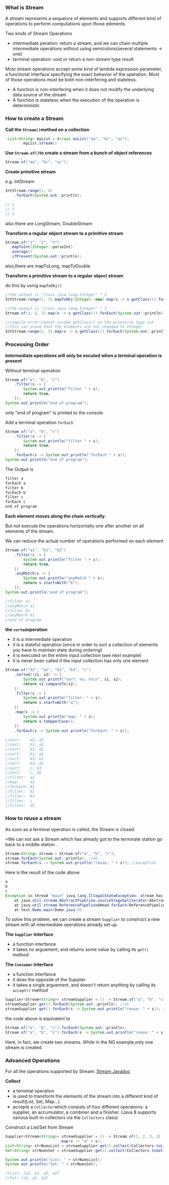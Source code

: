 ### What is Stream
A stream represents a sequence of elements and supports different kind of operations to perform computations upon those elements.

Two kinds of Stream Operations
+ intermediate peration: return a stream, and we can chain multiple intermediate operations without using semicolons(several statements -> one)
+ terminal operation: void or return a non-stream type result

Most stream operations accept some kind of lambda expression parameter, a functional interface specifying the exact behavior of the operation. Most of those operations must be both non-interfering and stateless.
+ A function is non-interfering when it does not modify the underlying data source of the stream
+ A function is stateless when the execution of the operation is deterministic


### How to create a Stream
**Call the `Stream()`method on a collection**

```java
 List<String> myList = Arrays.asList("aa", "bc", "ac");
		myList.stream()
```

**Use `Stream.of()`to create a stream from a bunch of object references**

```java
Stream.of("aa", "bc", "ac");
```

**Create primitive stream**

e.g. IntStream

```java
IntStream.range(1, 4)
    .forEach(System.out::println);

// 1
// 2
// 3
```
also there are LongStream, DoubleStream

**Transform a regular object stream to a primitive stream**

```java
Stream.of("1", "2", "3")
  .mapToInt(Integer::parseInt)
  .average()
  .ifPresent(System.out::println);
```

also,there are mapToLong, mapToDouble

**Transform a primitive stream to a regular object stream**

do this by using `mapToObj()`

```java
//the output is "class java.lang.Integer" * 2
IntStream.range(1, 3).mapToObj(Integer::new).map(s -> s.getClass()).forEach(System.out::println);

//the output is "class java.lang.Integer" * 3
Stream.of(1, 2, 3).map(s -> s.getClass()).forEach(System.out::println);

//compile error:Cannot invoke getClass() on the primitive type int
//this can prove that the elements are not changed to Integer
IntStream.range(1, 3).map(s -> s.getClass()).forEach(System.out::println);
```



### Processing Order
**Intermediate operations will only be excuted when a terminal operation is present**

Without terminal operation

```java
Stream.of("a", "b", "c")
	.filter(s -> {
		System.out.println("filter " + s);
		return true;
	});
System.out.println("end of program");
```
only "end of program" is printed to the console 

Add a terminal operation `forEach`

```java
Stream.of("a", "b", "c")
	.filter(s -> {
		System.out.println("filter " + s);
		return true;
	})
	.forEach(s -> System.out.println("forEach " + s));
System.out.println("end of program");
```

The Output is
```java
filter a
forEach a
filter b
forEach b
filter c
forEach c
end of program
```
**Each element moves along the chain vertically.**

But not execute the operations horizontally one after another on all elements of the stream.

We can reduce the actual number of operations performed on each element
```java
Stream.of("a1", "b1", "b2")
	.filter(s -> {
		System.out.println("filter " + s);
		return true;
	})
	.anyMatch(s -> {
		System.out.println("anyMatch " + s);
		return s.startsWith("b");
	});
System.out.println("end of program");

//filter a1
//anyMatch a1
//filter b1
//anyMatch b1
//end of program
```

**the `sorted`operation**
- it is a intermediate operation
- it is a stateful operation (since in order to sort a collection of elements you have to maintain state during ordering)
- it is executed on the entire input collection (see next example)
- it is never been called if the input collection has only one element

```java
Stream.of("d2", "a2", "b1", "b3", "c")
    .sorted((s1, s2) -> {
        System.out.printf("sort: %s; %s\n", s1, s2);
        return s1.compareTo(s2);
    })
    .filter(s -> {
        System.out.println("filter: " + s);
        return s.startsWith("a");
    })
    .map(s -> {
        System.out.println("map: " + s);
        return s.toUpperCase();
    })
    .forEach(s -> System.out.println("forEach: " + s));
    
//sort:    a2; d2
//sort:    b1; a2
//sort:    b1; d2
//sort:    b1; a2
//sort:    b3; b1
//sort:    b3; d2
//sort:    c; b3
//sort:    c; d2
//filter:  a2
//map:     a2
//forEach: A2
//filter:  b1
//filter:  b3
//filter:  c
//filter:  d2
```

### How to reuse a stream
As soon as a terminal operation is called, the Stream is closed.

=We can not ask a Stream which has already got to the terminate station go back to a middle station .

```java
Stream<String> stream = Stream.of("a", "b", "c");
stream.forEach(System.out::println); //ok
stream.forEach(s -> System.out.println("reuse: " + s)); //exception
```

Here is the result of the code above

```java
a
b
c
Exception in thread "main" java.lang.IllegalStateException: stream has already been operated upon or closed
	at java.util.stream.AbstractPipeline.sourceStageSpliterator(AbstractPipeline.java:279)
	at java.util.stream.ReferencePipeline$Head.forEach(ReferencePipeline.java:580)
	at test.Demo.main(Demo.java:9)
```

To solve this problem, we can create a stream `Supplier` to construct a new stream with all intermediate operations already set up.

**The `Supplier` interface**
- a function interfance
- it takes no arguement, and returns some value by calling its `get()` method

**The `Consumer` interface**
- a function interfance
- it does the opposite of the Supplier
- it takes a single arguement, and doesn't return anything by calling its `accept()` method

```java
Supplier<Stream<String>> streamSupplier = () -> Stream.of("a", "b", "c");
streamSupplier.get().forEach(System.out::println); //ok
streamSupplier.get().forEach(s -> System.out.println("reuse: " + s)); //ok
```
the code above is equivalent to

```java
Stream.of("a", "b", "c").forEach(System.out::println);
Stream.of("a", "b", "c").forEach(s -> System.out.println("reuse: " + s));
```
Here, in fact, we create two streams.
While in the NG example,only one stream is created.

### Advanced Operations
For all the operations supported by Stream: [Stream Javadoc](http://docs.oracle.com/javase/8/docs/api/java/util/stream/Stream.html)

**Collect**
- a terminal operation
- is used to transform the elements of the stream into a different kind of result(List, Set, Map...)
- accepts a `Collector`which consists of four different operations: a supplier, an accumulator, a combiner and a finisher. (Java 8 supports various built-in collectors via the `Collectors` class)

Construct a List/Set from Stream
```java
Supplier<Stream<String>> streamSupplier = () -> Stream.of(1, 2, 3, 3)
						.map(s -> "a" + s);
List<String> strNumsList = streamSupplier.get().collect(Collectors.toList());
Set<String> strNumsSet = streamSupplier.get().collect(Collectors.toSet());

System.out.println("List: " + strNumsList);
System.out.println("Set: " + strNumsSet);

//List: [a1, a2, a3, a3]
//Set: [a1, a2, a3]
```





